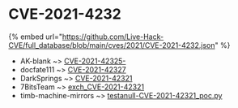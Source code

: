 # CVE-2021-4232
{% embed url="https://github.com/Live-Hack-CVE/full_database/blob/main/cves/2021/CVE-2021-4232.json" %}

* AK-blank ~> [CVE-2021-42325-](https://www.alice-snow.ru/2021/database/cve-2021-4232/cve-2021-42325--ak-blank)
* docfate111 ~> [CVE-2021-42327](https://www.alice-snow.ru/2021/database/cve-2021-4232/cve-2021-42327-docfate111)
* DarkSprings ~> [CVE-2021-42321](https://www.alice-snow.ru/2021/database/cve-2021-4232/cve-2021-42321-darksprings)
* 7BitsTeam ~> [exch_CVE-2021-42321](https://www.alice-snow.ru/2021/database/cve-2021-4232/exch_cve-2021-42321-7bitsteam)
* timb-machine-mirrors ~> [testanull-CVE-2021-42321_poc.py](https://www.alice-snow.ru/2021/database/cve-2021-4232/testanull-cve-2021-42321_poc.py-timb-machine-mirrors)